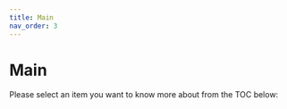 ```yaml
---
title: Main
nav_order: 3
---
```


# Main
Please select an item you want to know more about from the TOC below:
